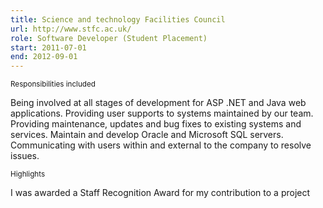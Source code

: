 ```yaml
---
title: Science and technology Facilities Council
url: http://www.stfc.ac.uk/
role: Software Developer (Student Placement)
start: 2011-07-01
end: 2012-09-01
---
```


<small>Responsibilities included</small>

Being involved at all stages of development for ASP .NET and Java web applications. Providing user supports to systems maintained by our team. Providing maintenance, updates and bug fixes to existing systems and services. Maintain and develop Oracle and Microsoft SQL servers. Communicating with users within and external to the company to resolve issues.

<small>Highlights</small>

I was awarded a Staff Recognition Award for my contribution to a project
